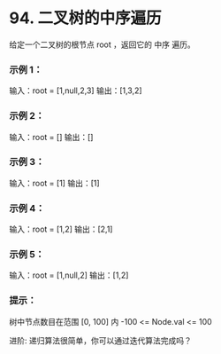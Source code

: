 # 94. 二叉树的中序遍历

给定一个二叉树的根节点 root ，返回它的 中序 遍历。

### 示例 1：
输入：root = [1,null,2,3]
输出：[1,3,2]

### 示例 2：

输入：root = []
输出：[]

### 示例 3：

输入：root = [1]
输出：[1]

### 示例 4：
输入：root = [1,2]
输出：[2,1]

### 示例 5：
输入：root = [1,null,2]
输出：[1,2]

### 提示：

树中节点数目在范围 [0, 100] 内
-100 <= Node.val <= 100
 
进阶: 递归算法很简单，你可以通过迭代算法完成吗？
